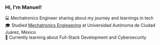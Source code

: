 ### Hi, I'm Manuel!

💻 Mechatronics Engineer sharing about my journey and learnings in tech<br/>
🎓 Studied [Mechatronics Engineering](https://www.uacj.mx/oferta/programas.html?programa=44400&94) at Universidad Autónoma de Ciudad Juárez, México<br/>
🔐 Currently learning about Full-Stack Development and Cybersecurity